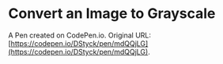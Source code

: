 # Convert an Image to Grayscale

A Pen created on CodePen.io. Original URL: [https://codepen.io/DStyck/pen/mdQQjLG](https://codepen.io/DStyck/pen/mdQQjLG).

